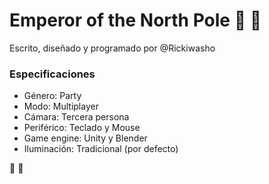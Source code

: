 # Emperor of the North Pole 🐧 🧊
Escrito, diseñado y programado por @Rickiwasho

### Especificaciones

 - Género: Party
 - Modo: Multiplayer
 - Cámara: Tercera persona
 - Periférico: Teclado y Mouse
 - Game engine: Unity y Blender
 - Iluminación: Tradicional (por defecto)


🐧 🧊
